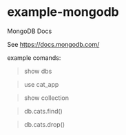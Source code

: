 # example-mongodb


MongoDB Docs

See https://docs.mongodb.com/



example comands:

> show dbs

> use cat_app

> show collection

> db.cats.find()

> db.cats.drop()

